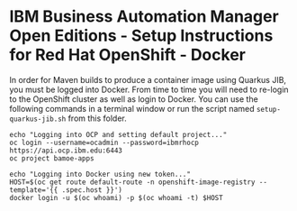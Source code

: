 # IBM Business Automation Manager Open Editions - Setup Instructions for Red Hat OpenShift - Docker
In order for Maven builds to produce a container image using Quarkus JIB, you must be logged into Docker.  From time to time you will need to re-login to the OpenShift cluster as well as login to Docker.  You can use the following commands in a terminal window or run the script named `setup-quarkus-jib.sh` from this folder.

```shell
echo "Logging into OCP and setting default project..."
oc login --username=ocadmin --password=ibmrhocp https://api.ocp.ibm.edu:6443
oc project bamoe-apps

echo "Logging into Docker using new token..."
HOST=$(oc get route default-route -n openshift-image-registry --template='{{ .spec.host }}')
docker login -u $(oc whoami) -p $(oc whoami -t) $HOST
```

